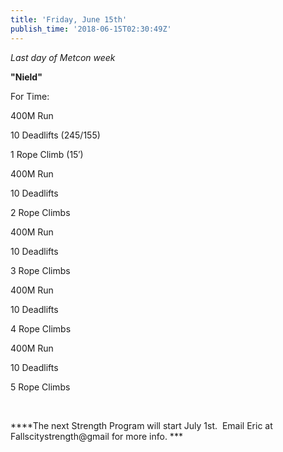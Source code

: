 ```yaml
---
title: 'Friday, June 15th'
publish_time: '2018-06-15T02:30:49Z'
---
```


*Last day of Metcon week*

**"Nield"**

For Time:

400M Run

10 Deadlifts (245/155)

1 Rope Climb (15′)

400M Run

10 Deadlifts

2 Rope Climbs

400M Run

10 Deadlifts

3 Rope Climbs

400M Run

10 Deadlifts

4 Rope Climbs

400M Run

10 Deadlifts

5 Rope Climbs

 

***\*The next Strength Program will start July 1st.  Email Eric at
Fallscitystrength\@gmail for more info. ***

